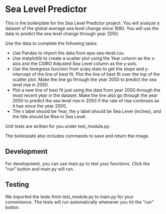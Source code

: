 # Sea Level Predictor

This is the boilerplate for the Sea Level Predictor project. 
You will analyze a dataset of the global average sea level change since 1880. You will use the data to predict the sea level change through year 2050.

Use the data to complete the following tasks:

+    Use Pandas to import the data from epa-sea-level.csv.
+    Use matplotlib to create a scatter plot using the Year column as the x-axis and the CSIRO Adjusted Sea Level column as the y-axis.
+    Use the linregress function from scipy.stats to get the slope and y-intercept of the line of best fit. Plot the line of best fit over the top of the scatter plot. Make the line go through the year 2050 to predict the sea level rise in 2050.
+    Plot a new line of best fit just using the data from year 2000 through the most recent year in the dataset. Make the line also go through the year 2050 to predict the sea level rise in 2050 if the rate of rise continues as it has since the year 2000.
+    The x label should be Year, the y label should be Sea Level (inches), and the title should be Rise in Sea Level.

Unit tests are written for you under test_module.py.

The boilerplate also includes commands to save and return the image.
## Development

For development, you can use main.py to test your functions. Click the "run" button and main.py will run.
## Testing

We imported the tests from test_module.py to main.py for your convenience. The tests will run automatically whenever you hit the "run" button.
